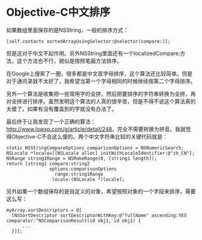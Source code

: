 # Objective-C中文排序

如果数组里面保存的是NSString，一般的排序方式：

    [self.contacts sortedArrayUsingSelector:@selector(compare:)];

但是这对于中文不起作用。另外NSString里面还有一个localizedCompare:方法，这个方法也不行，貌似是按照笔画方法排序。

在Google上搜索了一圈，很多都是中文首字母排序，这个算法还比较简单。但是对于通讯录就不太好了，我希望当第一个字母相同的时候继续按第二个字母排序。

另外一个算法是收集把一些常用字的全拼，然后把要排序的字符串转换为全拼，再对全拼进行排序。虽然发明这个算法的人真的很辛苦，但是不得不说这个算法真的太傻了。如果有没有覆盖到的字就没有办法了。

最后终于让我发现了一个正确的算法：<http://www.lowxp.com/g/article/detail/248>，完全不需要转换为拼音。我就觉得Objective-C不会这么傻的。两个中文字符串比较的关键代码就是：

    static NSStringCompareOptions comparisonOptions = NSNumericSearch;
    NSLocale *locale=[[NSLocale alloc] initWithLocaleIdentifier:@"zh_CN"];
    NSRange string1Range = NSMakeRange(0, [string1 length]);
    return [string1 compare:string2
                    options:comparisonOptions
                      range:string1Range
                     locale:(NSLocale *)locale];

另外如果一个数组保存的是自定义的对象，希望按照对象的一个字段来排序，需要这么写：

    myArray.sortDescriptors = @[
      [NSSortDescriptor sortDescriptorWithKey:@"fullName" ascending:YES comparator:^NSComparisonResult(id obj1, id obj2) {
          ...
      }]];


